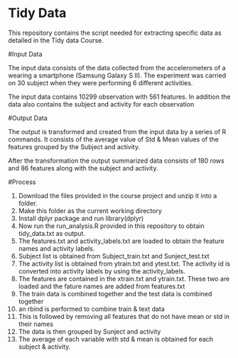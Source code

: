 # Tidy Data

This repository contains the script needed for extracting specific data as detailed in the Tidy data Course.

#Input Data

The input data consists of the data collected from the accelerometers of a wearing a smartphone (Samsung Galaxy S II). The experiment was carried on 30 subject when they were performing 6 different activities.

The input data contains 10299 observation with 561 features. In addition the data also contains the subject and activity for each observation

#Output Data

The output is transformed and created from the input data by a series of R commands. It consists of the average value of Std & Mean values of the features grouped by the Subject and activity.

After the transformation the output summarized data consists of 180 rows and 86 features along with the subject and activity.

#Process

1. Download the files provided in the course project and unzip it into a folder.
2. Make this folder as the current working directory
3. Install dplyr package and run library(dplyr)
4. Now run the run_analysis.R provided in this repository to obtain tidy_data.txt as output.
5. The features.txt and activity_labels.txt are loaded to obtain the feature names and activity labels.
6. Subject list is obtained from Subject_train.txt and Sunject_test.txt
7. The activity list is obtained from ytrain.txt and ytest.txt. The activity id is converted into activity labels by using the activity_labels.
8. The features are contained in the xtrain.txt and ytrain.txt. These two are loaded and the fature names are added from features.txt
9. The train data is combined together and the test data is combined together
10. an rbind is performed to combine train & text data
11. This is followed by removing all features that do not have mean or std in their names
12. The data is then grouped by Sunject and activity
13. The average of each variable with std & mean is obtained for each subject & activity.

